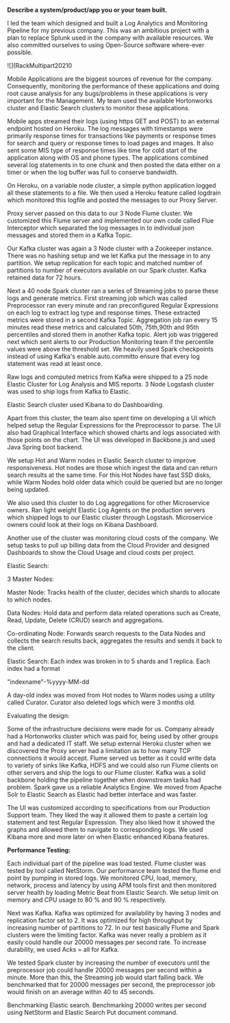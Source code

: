 **Describe a system/product/app you or your team built.**

I led the team which designed and built a Log Analytics and Monitoring Pipeline for my previous company. This was an ambitious project with a plan to replace Splunk used in the company with available resources. We also committed ourselves to using Open-Source software where-ever possible.

![](RackMultipart20210

Mobile Applications are the biggest sources of revenue for the company. Consequently, monitoring the performance of these applications and doing root cause analysis for any bugs/problems in these applications is very important for the Management. My team used the available Hortonworks cluster and Elastic Search clusters to monitor these applications.

Mobile apps streamed their logs (using https GET and POST) to an external endpoint hosted on Heroku. The log messages with timestamps were primarily response times for transactions like payments or response times for search and query or response times to load pages and images. It also sent some MIS type of response times like time for cold start of the application along with OS and phone types. The applications combined several log statements in to one chunk and then posted the data either on a timer or when the log buffer was full to conserve bandwidth.

On Heroku, on a variable node cluster, a simple python application logged all these statements to a file. We then used a Heroku feature called logdrain which monitored this logfile and posted the messages to our Proxy Server.

Proxy server passed on this data to our 3 Node Flume cluster. We customized this Flume server and implemented our own code called Flue Interceptor which separated the log messages in to individual json messages and stored them in a Kafka Topic.

Our Kafka cluster was again a 3 Node cluster with a Zookeeper instance. There was no hashing setup and we let Kafka put the message in to any partition. We setup replication for each topic and matched number of partitions to number of executors available on our Spark cluster. Kafka retained data for 72 hours.

Next a 40 node Spark cluster ran a series of Streaming jobs to parse these logs and generate metrics. First streaming job which was called Preprocessor ran every minute and ran preconfigured Regular Expressions on each log to extract log type and response times. These extracted metrics were stored in a second Kafka Topic. Aggregation job ran every 15 minutes read these metrics and calculated 50th, 75th,90th and 95th percentiles and stored them in another Kafka topic. Alert job was triggered next which sent alerts to our Production Monitoring team if the percentile values were above the threshold set. We heavily used Spark checkpoints instead of using Kafka&#39;s enable.auto.committo ensure that every log statement was read at least once.

Raw logs and computed metrics from Kafka were shipped to a 25 node Elastic Cluster for Log Analysis and MIS reports. 3 Node Logstash cluster was used to ship logs from Kafka to Elastic.

Elastic Search cluster used Kibana to do Dashboarding.

Apart from this cluster, the team also spent time on developing a UI which helped setup the Regular Expressions for the Preprocessor to parse. The UI also had Graphical Interface which showed charts and logs associated with those points on the chart. The UI was developed in Backbone.js and used Java Spring boot backend.

We setup Hot and Warm nodes in Elastic Search cluster to improve responsiveness. Hot nodes are those which ingest the data and can return search results at the same time. For this Hot Nodes have fast SSD disks, while Warm Nodes hold older data which could be queried but are no longer being updated.

We also used this cluster to do Log aggregations for other Microservice owners. Ran light weight Elastic Log Agents on the production servers which shipped logs to our Elastic cluster through Logstash. Microservice owners could look at their logs on Kibana Dashboard.

Another use of the cluster was monitoring cloud costs of the company. We setup tasks to pull up billing data from the Cloud Provider and designed Dashboards to show the Cloud Usage and cloud costs per project.

Elastic Search:

3 Master Nodes:

Master Node: Tracks health of the cluster, decides which shards to allocate to which nodes.

Data Nodes: Hold data and perform data related operations such as Create, Read, Update, Delete (CRUD) search and aggregations.

Co-ordinating Node: Forwards search requests to the Data Nodes and collects the search results back, aggregates the results and sends it back to the client.

Elastic Search: Each index was broken in to 5 shards and 1 replica. Each index had a format

&quot;indexname&quot;-%yyyy-MM-dd

A day-old index was moved from Hot nodes to Warm nodes using a utility called Curator. Curator also deleted logs which were 3 months old.

Evaluating the design:

Some of the infrastructure decisions were made for us. Company already had a Hortonworks cluster which was paid for, being used by other groups and had a dedicated IT staff. We setup external Heroku cluster when we discovered the Proxy server had a limitation as to how many TCP connections it would accept. Flume served us better as it could write data to variety of sinks like Kafka, HDFS and we could also run Flume clients on other servers and ship the logs to our Flume cluster. Kafka was a solid backbone holding the pipeline together when downstream tasks had problem. Spark gave us a reliable Analytics Engine. We moved from Apache Solr to Elastic Search as Elastic had better interface and was faster.

The UI was customized according to specifications from our Production Support team. They liked the way it allowed them to paste a certain log statement and test Regular Expression. They also liked how it showed the graphs and allowed them to navigate to corresponding logs. We used Kibana more and more later on when Elastic enhanced Kibana features.

**Performance Testing:**

Each individual part of the pipeline was load tested. Flume cluster was tested by tool called NetStorm. Our performance team tested the flume end point by pumping in stored logs. We monitored CPU, load, memory, network, process and latency by using APM tools first and then monitored server health by loading Metric Beat from Elastic Search. We setup limit on memory and CPU usage to 80 % and 90 % respectively.

Next was Kafka. Kafka was optimized for availability by having 3 nodes and replication factor set to 2. It was optimized for high throughput by increasing number of partitions to 72. In our test basically Flume and Spark clusters were the limiting factor. Kafka was never really a problem as it easily could handle our 20000 messages per second rate. To increase durability, we used Acks = all for Kafka.

We tested Spark cluster by increasing the number of executors until the preprocessor job could handle 20000 messages per second within a minute. More than this, the Streaming job would start falling back. We benchmarked that for 20000 messages per second, the preprocessor job would finish on an average within 40 to 45 seconds.

Benchmarking Elastic search. Benchmarking 20000 writes per second using NetStorm and Elastic Search Put document command.
